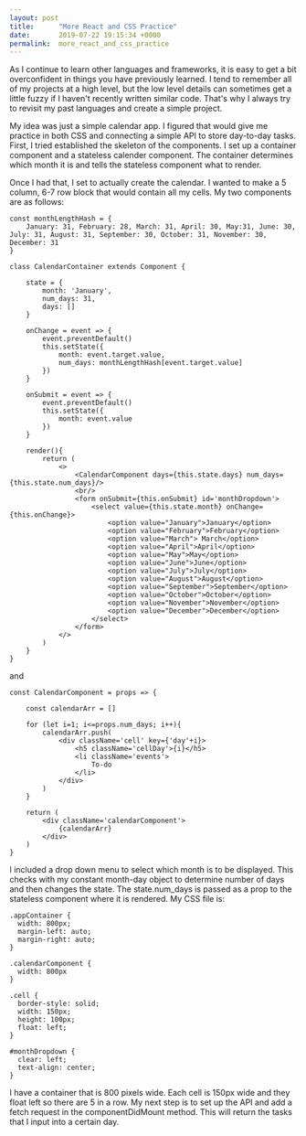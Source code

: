 ```yaml
---
layout: post
title:      "More React and CSS Practice"
date:       2019-07-22 19:15:34 +0000
permalink:  more_react_and_css_practice
---
```



As I continue to learn other languages and frameworks, it is easy to get a bit overconfident in things you have previously learned. I tend to remember all of my projects at a high level, but the low level details can sometimes get a little fuzzy if I haven't recently written similar code. That's why I always try to revisit my past languages and create a simple project. 

My idea was just a simple calendar app. I figured that would give me practice in both CSS and connecting a simple API to store day-to-day tasks. First, I tried established the skeleton of the components. I set up a container component and a stateless calender component. The container determines which month it is and tells the stateless component what to render.

Once I had that, I set to actually create the calendar. I wanted to make a 5 column, 6-7 row block that would contain all my cells. My two components are as follows:

```
const monthLengthHash = {
    January: 31, February: 28, March: 31, April: 30, May:31, June: 30, July: 31, August: 31, September: 30, October: 31, November: 30, December: 31
}

class CalendarContainer extends Component {

    state = {
        month: 'January',
        num_days: 31,
        days: []
    }

    onChange = event => {
        event.preventDefault()
        this.setState({
            month: event.target.value,
            num_days: monthLengthHash[event.target.value]
        })
    }

    onSubmit = event => {
        event.preventDefault()
        this.setState({
            month: event.value
        })
    }

    render(){
        return (
            <>
                <CalendarComponent days={this.state.days} num_days={this.state.num_days}/>
                <br/>
                <form onSubmit={this.onSubmit} id='monthDropdown'>
                    <select value={this.state.month} onChange={this.onChange}>
                        <option value="January">January</option>
                        <option value="February">February</option>
                        <option value="March"> March</option>
                        <option value="April">April</option>
                        <option value="May">May</option>
                        <option value="June">June</option>
                        <option value="July">July</option>
                        <option value="August">August</option>
                        <option value="September">September</option>
                        <option value="October">October</option>
                        <option value="November">November</option>
                        <option value="December">December</option>
                    </select>
                </form>
            </>
        )
    }
}
```
and 
```
const CalendarComponent = props => {

    const calendarArr = []

    for (let i=1; i<=props.num_days; i++){
        calendarArr.push( 
            <div className='cell' key={'day'+i}>       
                <h5 className='cellDay'>{i}</h5>
                <li className='events'>
                    To-do
                </li>
            </div>
        )
    }

    return (
        <div className='calendarComponent'>
            {calendarArr}
        </div>
    )
}
```
I included a drop down menu to select which month is to be displayed. This checks with my constant month-day object to determine number of days and then changes the state. The state.num_days is passed as a prop to the stateless component where it is rendered. My CSS file is:
```
.appContainer {
  width: 800px; 
  margin-left: auto;
  margin-right: auto;
}

.calendarComponent {
  width: 800px
}

.cell {
  border-style: solid;
  width: 150px;
  height: 100px;
  float: left;
}

#monthDropdown {
  clear: left;
  text-align: center;
}
```
I have a container that is 800 pixels wide. Each cell is 150px wide and they float left so there are 5 in a row. My next step is to set up the API and add a fetch request in the componentDidMount method. This will return the tasks that I input into a certain day. 
